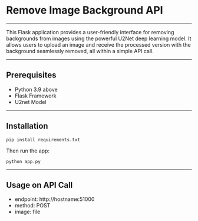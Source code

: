 # Remove Image Background API
___
This Flask application provides a user-friendly interface for removing backgrounds from images using the powerful U2Net deep learning model. It allows users to upload an image and receive the processed version with the background seamlessly removed, all within a simple API call.
___
## Prerequisites
- Python 3.9 above
- Flask Framework
- U2net Model
___
## Installation
```shell
pip install requirements.txt
```
Then run the app:
```shell
python app.py
```
___
## Usage on API Call
- endpoint: http://hostname:51000
- method: POST
- image: file